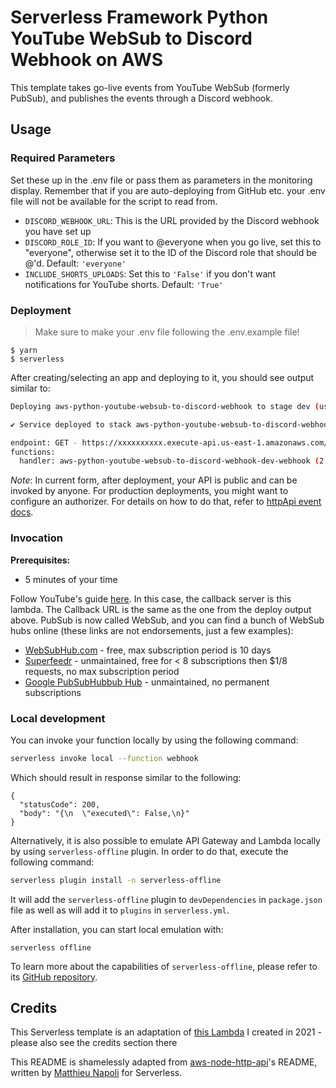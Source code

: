 <!--
title: 'AWS YouTube WebSub to Discord Webhook'
description: 'This template takes go-live events from YouTube WebSub (formerly PubSub), and publishes the events through a Discord webhook.'
layout: Doc
framework: v3
platform: AWS
language: python
authorLink: 'https://github.com/dylmye'
authorName: 'Dylan Myers'
authorAvatar: 'https://avatars1.githubusercontent.com/u/7024578?s=200&v=4'
-->

# Serverless Framework Python YouTube WebSub to Discord Webhook on AWS

This template takes go-live events from YouTube WebSub (formerly PubSub), and publishes the events through a Discord webhook.

## Usage

### Required Parameters

Set these up in the .env file or pass them as parameters in the monitoring display. Remember that if you are auto-deploying from GitHub etc. your .env file will not be available for the script to read from.

* `DISCORD_WEBHOOK_URL`: This is the URL provided by the Discord webhook you have set up
* `DISCORD_ROLE_ID`: If you want to @everyone when you go live, set this to "everyone", otherwise set it to the ID of the Discord role that should be @'d. Default: `'everyone'`
* `INCLUDE_SHORTS_UPLOADS`: Set this to `'False'` if you don't want notifications for YouTube shorts. Default: `'True'`

### Deployment

> Make sure to make your .env file following the .env.example file!

```
$ yarn
$ serverless
```

After creating/selecting an app and deploying to it, you should see output similar to:

```bash
Deploying aws-python-youtube-websub-to-discord-webhook to stage dev (us-east-1)

✔ Service deployed to stack aws-python-youtube-websub-to-discord-webhook-dev (140s)

endpoint: GET - https://xxxxxxxxxx.execute-api.us-east-1.amazonaws.com/dev/webhook
functions:
  handler: aws-python-youtube-websub-to-discord-webhook-dev-webhook (2.3 kB)
```

_Note_: In current form, after deployment, your API is public and can be invoked by anyone. For production deployments, you might want to configure an authorizer. For details on how to do that, refer to [httpApi event docs](https://www.serverless.com/framework/docs/providers/aws/events/http-api#jwt-authorizers).

### Invocation

**Prerequisites:**

* 5 minutes of your time

Follow YouTube's guide [here](https://developers.google.com/youtube/v3/guides/push_notifications). In this case, the callback server is this lambda. The Callback URL is the same as the one from the deploy output above. PubSub is now called WebSub, and you can find a bunch of WebSub hubs online (these links are not endorsements, just a few examples):

* [WebSubHub.com](https://websubhub.com/) - free, max subscription period is 10 days
* [Superfeedr](https://superfeedr.com) - unmaintained, free for < 8 subscriptions then $1/8 requests, no max subscription period
* [Google PubSubHubbub Hub](https://pubsubhubbub.appspot.com/) - unmaintained, no permanent subscriptions


### Local development

You can invoke your function locally by using the following command:

```bash
serverless invoke local --function webhook
```

Which should result in response similar to the following:

```
{
  "statusCode": 200,
  "body": "{\n  \"executed\": False,\n}"
}
```

Alternatively, it is also possible to emulate API Gateway and Lambda locally by using `serverless-offline` plugin. In order to do that, execute the following command:

```bash
serverless plugin install -n serverless-offline
```

It will add the `serverless-offline` plugin to `devDependencies` in `package.json` file as well as will add it to `plugins` in `serverless.yml`.

After installation, you can start local emulation with:

```
serverless offline
```

To learn more about the capabilities of `serverless-offline`, please refer to its [GitHub repository](https://github.com/dherault/serverless-offline).

## Credits

This Serverless template is an adaptation of [this Lambda](https://github.com/dylmye/superfeedr-discord) I created in 2021 - please also see the credits section there

This README is shamelessly adapted from [aws-node-http-api](https://github.com/serverless/examples/tree/v3/aws-node-http-api)'s README, written by [Matthieu Napoli](https://github.com/mnapoli) for Serverless.
